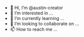 - 👋 Hi, I’m @austin-creator
- 👀 I’m interested in ...
- 🌱 I’m currently learning ...
- 💞️ I’m looking to collaborate on ...
- 📫 How to reach me ...

<!---
austin-creator/austin-creator is a ✨ special ✨ repository because its `README.md` (this file) appears on your GitHub profile.
You can click the Preview link to take a look at your changes.
-https://app.snapchat.com/dmd/memories?uid=adfecc76-4d36-43ec-a5b9-c02619469660&sid=35de2456-
